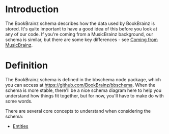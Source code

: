 Introduction
============
The BookBrainz schema describes how the data used by BookBrainz is stored. It's
quite important to have a good idea of this before you look at any of our code.
If you're coming from a MusicBrainz background, our schema is similar, but there
are some key differences - see [Coming from MusicBrainz](musicbrainz.md).

Definition
==========
The BookBrainz schema is defined in the bbschema node package, which you can
access at https://github.com/BookBrainz/bbschema. When the schema is more
stable, there'll be a nice schema diagram here to help you understand how things
fit together, but for now, you'll have to make do with some words.

There are several core concepts to understand when considering the schema:

- [Entities](entities.md)
